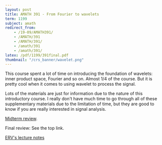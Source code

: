 ```yaml
---
layout: post
title: AMATH 391 - From Fourier to wavelets
term: 1199
subject: amath
redirect_from:
    - /19-09/AMATH391/
    - /AMATH/391
    - /AMATH/391/
    - /amath/391
    - /amath/391/
latex: /pdf/1199/391final.pdf
thumbnail: "/crs_banner/wavelet.png"
---
```


This course spent a lot of time on introducing the foundation of wavelets: inner product space, Fourier and so on. Almost 1/4 of the course. But it is pretty cool when it comes to using wavelet to process the signal.

Lots of the materials are just for information due to the nature of this introductory course. I really don't have much time to go through all of these supplementary materials due to the limitation of time, but they are good to know if you are really interested in signal analysis.

[Midterm review](/pdf/1199/amath391mid.pdf).

Final review: See the top link.

[ERV's lecture notes](http://links.uwaterloo.ca/amath391)
